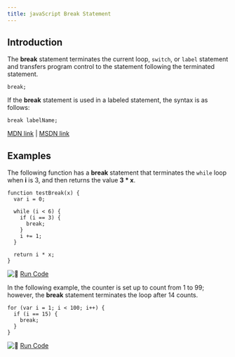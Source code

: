 ```yaml
---
title: javaScript Break Statement
---
```

## Introduction

The **break** statement terminates the current loop, `switch`, or `label` statement and transfers program control to the statement following the terminated statement.

    break;

If the **break** statement is used in a labeled statement, the syntax is as follows:

    break labelName;

[MDN link](https://developer.mozilla.org/en-US/docs/Web/JavaScript/Reference/Statements/break) | [MSDN link](https://msdn.microsoft.com/en-us/library/3fhdxafb.aspx)

## Examples

The following function has a **break** statement that terminates the `while` loop when **i** is 3, and then returns the value **3 * x**.

    function testBreak(x) {
      var i = 0;

      while (i < 6) {
        if (i == 3) {
          break;
        }
        i += 1;
      }

      return i * x;
    }

![:rocket:](//forum.freecodecamp.com/images/emoji/emoji_one/rocket.png?v=2 ":rocket:") [Run Code](https://repl.it/C7VM/0)

In the following example, the counter is set up to count from 1 to 99; however, the **break** statement terminates the loop after 14 counts.

    for (var i = 1; i < 100; i++) {
      if (i == 15) {
        break;
      }
    }

![:rocket:](//forum.freecodecamp.com/images/emoji/emoji_one/rocket.png?v=2 ":rocket:") [Run Code](https://repl.it/C7VO/0)